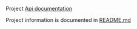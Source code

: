 Project [Api documentation](https://github.com/nakulkumarbits/apib-assignment/blob/master/api-documentation.json)

Project information is documented in [README.md](https://github.com/nakulkumarbits/apib-assignment/tree/master/fooddeliverysystem)
